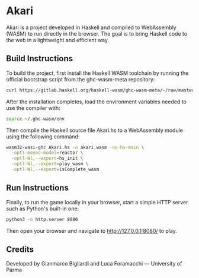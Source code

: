 # Akari

Akari is a project developed in Haskell and compiled to WebAssembly (WASM) to run directly in the browser. The goal is to bring Haskell code to the web in a lightweight and efficient way.

## Build Instructions

To build the project, first install the Haskell WASM toolchain by running the official bootstrap script from the ghc-wasm-meta repository:
```bash
curl https://gitlab.haskell.org/haskell-wasm/ghc-wasm-meta/-/raw/master/bootstrap.sh | sh
```
After the installation completes, load the environment variables needed to use the compiler with:
```bash
source ~/.ghc-wasm/env
```
Then compile the Haskell source file Akari.hs to a WebAssembly module using the following command:
```bash
wasm32-wasi-ghc Akari.hs -o akari.wasm -no-hs-main \
  -optl-mexec-model=reactor \
  -optl-Wl,--export=hs_init \
  -optl-Wl,--export=play_wasm \
  -optl-Wl,--export=isComplete_wasm
```
## Run Instructions

Finally, to run the game locally in your browser, start a simple HTTP server such as Python's built-in one:
```bash
python3 -m http.server 8080
```
Then open your browser and navigate to http://127.0.0.1:8080/ to play.

## Credits

Developed by Gianmarco Bigliardi and Luca Foramacchi — University of Parma
